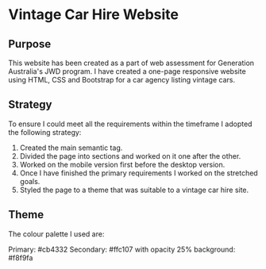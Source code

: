 # Vintage Car Hire Website

## Purpose
This website has been created as a part of web assessment for Generation Australia's JWD program.
I have created a one-page responsive website using HTML, CSS and Bootstrap for a car agency listing vintage cars. 

## Strategy
To ensure I could meet all the requirements within the timeframe I adopted the following strategy:
  1. Created the main semantic tag.
  2. Divided the page into sections and worked on it one after the other.
  3. Worked on the mobile version first before the desktop version.
  4. Once I have finished the primary requirements I worked on the stretched goals.
  5. Styled the page to a theme that was suitable to a vintage car hire site.  

## Theme
The colour palette I used are:

Primary:  #cb4332
Secondary: #ffc107 with opacity 25%
background: #f8f9fa
